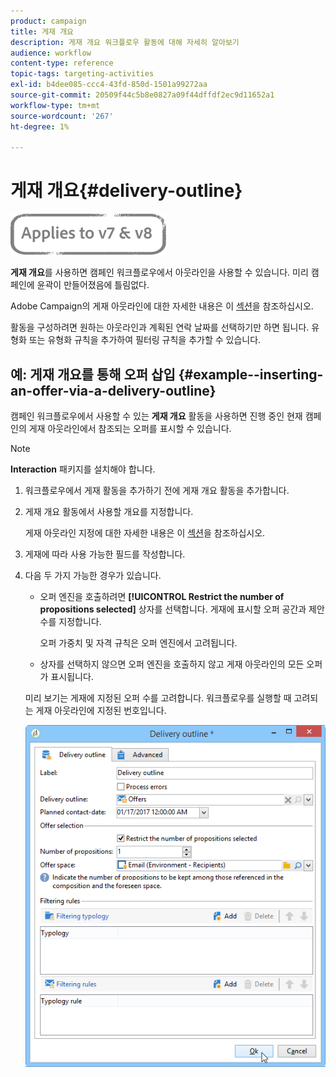 ```yaml
---
product: campaign
title: 게재 개요
description: 게재 개요 워크플로우 활동에 대해 자세히 알아보기
audience: workflow
content-type: reference
topic-tags: targeting-activities
exl-id: b4dee085-ccc4-43fd-850d-1501a99272aa
source-git-commit: 20509f44c5b8e0827a09f44dffdf2ec9d11652a1
workflow-type: tm+mt
source-wordcount: '267'
ht-degree: 1%

---
```


# 게재 개요{#delivery-outline}

![](../../assets/common.svg)

**게재 개요**&#x200B;를 사용하면 캠페인 워크플로우에서 아웃라인을 사용할 수 있습니다. 미리 캠페인에 윤곽이 만들어졌음에 틀림없다.

Adobe Campaign의 게재 아웃라인에 대한 자세한 내용은 이 [섹션](../../campaign/using/marketing-campaign-deliveries.md#associating-and-structuring-resources-linked-via-a-delivery-outline)을 참조하십시오.

활동을 구성하려면 원하는 아웃라인과 계획된 연락 날짜를 선택하기만 하면 됩니다. 유형화 또는 유형화 규칙을 추가하여 필터링 규칙을 추가할 수 있습니다.

## 예: 게재 개요를 통해 오퍼 삽입 {#example--inserting-an-offer-via-a-delivery-outline}

캠페인 워크플로우에서 사용할 수 있는 **게재 개요** 활동을 사용하면 진행 중인 현재 캠페인의 게재 아웃라인에서 참조되는 오퍼를 표시할 수 있습니다.

>[!NOTE]
>
>**Interaction** 패키지를 설치해야 합니다.

1. 워크플로우에서 게재 활동을 추가하기 전에 게재 개요 활동을 추가합니다.
1. 게재 개요 활동에서 사용할 개요를 지정합니다.

   게재 아웃라인 지정에 대한 자세한 내용은 이 [섹션](../../campaign/using/marketing-campaign-deliveries.md#associating-and-structuring-resources-linked-via-a-delivery-outline)을 참조하십시오.

1. 게재에 따라 사용 가능한 필드를 작성합니다.
1. 다음 두 가지 가능한 경우가 있습니다.

   * 오퍼 엔진을 호출하려면 **[!UICONTROL Restrict the number of propositions selected]** 상자를 선택합니다. 게재에 표시할 오퍼 공간과 제안 수를 지정합니다.

      오퍼 가중치 및 자격 규칙은 오퍼 엔진에서 고려됩니다.

   * 상자를 선택하지 않으면 오퍼 엔진을 호출하지 않고 게재 아웃라인의 모든 오퍼가 표시됩니다.

   미리 보기는 게재에 지정된 오퍼 수를 고려합니다. 워크플로우를 실행할 때 고려되는 게재 아웃라인에 지정된 번호입니다.

   ![](assets/int_compo_offre_wf1.png)
